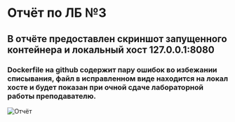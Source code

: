 # Отчёт по ЛБ №3

## В отчёте предоставлен скриншот запущенного контейнера и локальный хост 127.0.0.1:8080

### Dockerfile на github содержит пару ошибок во избежании списывания, файл в исправленном виде находится на локал хосте и будет показан при очной сдаче лабораторной работы преподавателю.

![Отчёт](https://github.com/XSilesX/LB/tree/master/labr3/JnDbzMoGXWg.jpg)
